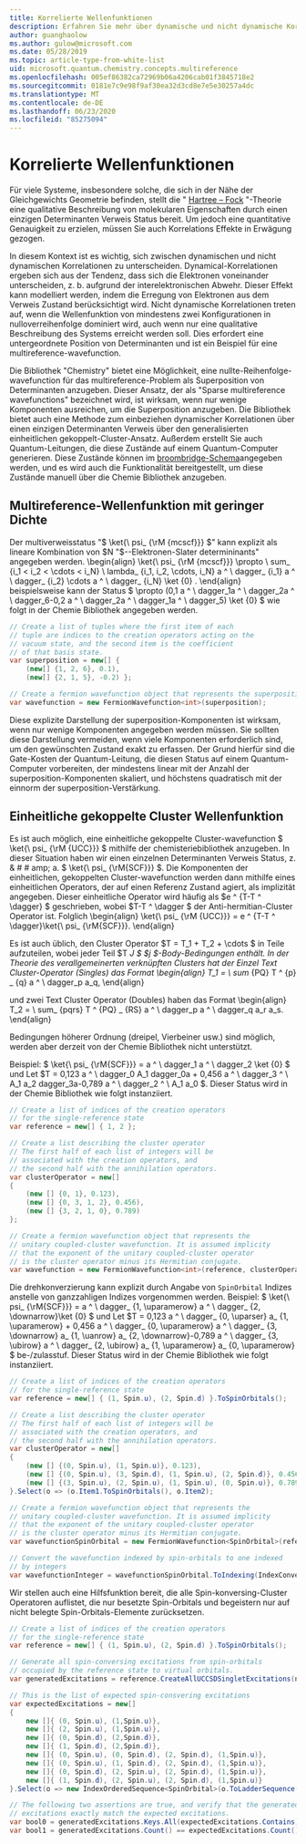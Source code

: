 ```yaml
---
title: Korrelierte Wellenfunktionen
description: Erfahren Sie mehr über dynamische und nicht dynamische Korrelationen in wavefunctions mithilfe der Microsoft Quantum Chemistry-Bibliothek.
author: guanghaolow
ms.author: gulow@microsoft.com
ms.date: 05/28/2019
ms.topic: article-type-from-white-list
uid: microsoft.quantum.chemistry.concepts.multireference
ms.openlocfilehash: 005ef86382ca72969b06a4206cab01f3845718e2
ms.sourcegitcommit: 0181e7c9e98f9af30ea32d3cd8e7e5e30257a4dc
ms.translationtype: MT
ms.contentlocale: de-DE
ms.lasthandoff: 06/23/2020
ms.locfileid: "85275094"
---
```

# <a name="correlated-wavefunctions"></a>Korrelierte Wellenfunktionen

Für viele Systeme, insbesondere solche, die sich in der Nähe der Gleichgewichts Geometrie befinden, stellt die " [Hartree – Fock](xref:microsoft.quantum.chemistry.concepts.hartreefock) "-Theorie eine qualitative Beschreibung von molekularen Eigenschaften durch einen einzigen Determinanten Verweis Status bereit. Um jedoch eine quantitative Genauigkeit zu erzielen, müssen Sie auch Korrelations Effekte in Erwägung gezogen. 

In diesem Kontext ist es wichtig, sich zwischen dynamischen und nicht dynamischen Korrelationen zu unterscheiden.
Dynamical-Korrelationen ergeben sich aus der Tendenz, dass sich die Elektronen voneinander unterscheiden, z. b. aufgrund der interelektronischen Abwehr. Dieser Effekt kann modelliert werden, indem die Erregung von Elektronen aus dem Verweis Zustand berücksichtigt wird. Nicht dynamische Korrelationen treten auf, wenn die Wellenfunktion von mindestens zwei Konfigurationen in nulloverreihenfolge dominiert wird, auch wenn nur eine qualitative Beschreibung des Systems erreicht werden soll.
Dies erfordert eine untergeordnete Position von Determinanten und ist ein Beispiel für eine multireference-wavefunction.

Die Bibliothek "Chemistry" bietet eine Möglichkeit, eine nullte-Reihenfolge-wavefunction für das multireference-Problem als Superposition von Determinanten anzugeben. Dieser Ansatz, der als "Sparse multireference wavefunctions" bezeichnet wird, ist wirksam, wenn nur wenige Komponenten ausreichen, um die Superposition anzugeben. Die Bibliothek bietet auch eine Methode zum einbeziehen dynamischer Korrelationen über einen einzigen Determinanten Verweis über den generalisierten einheitlichen gekoppelt-Cluster-Ansatz. Außerdem erstellt Sie auch Quantum-Leitungen, die diese Zustände auf einem Quantum-Computer generieren. Diese Zustände können im [broombridge-Schema](xref:microsoft.quantum.libraries.chemistry.schema.broombridge)angegeben werden, und es wird auch die Funktionalität bereitgestellt, um diese Zustände manuell über die Chemie Bibliothek anzugeben.

## <a name="sparse-multi-reference-wavefunction"></a>Multireference-Wellenfunktion mit geringer Dichte
Der multiverweisstatus "$ \ket{\ psi_ {\rM {mcscf}}} $" kann explizit als lineare Kombination von $N "$--Elektronen-Slater determininants" angegeben werden.
\begin{align} \ket{\ psi_ {\rM {mcscf}}} \propto \ sum_ {i_1 < i_2 < \cdots < i_N} \ lambda_ {i_1, i_2, \cdots, i_N} a ^ \ dagger_ {i_1} a ^ \ dagger_ {i_2} \cdots a ^ \ dagger_ {i_N} \ket {0} .
\end{align} beispielsweise kann der Status $ \propto (0,1 a ^ \ dagger_1a ^ \ dagger_2a ^ \ dagger_6-0,2 a ^ \ dagger_2a ^ \ dagger_1a ^ \ dagger_5) \ket {0} $ wie folgt in der Chemie Bibliothek angegeben werden.
```csharp
// Create a list of tuples where the first item of each 
// tuple are indices to the creation operators acting on the
// vacuum state, and the second item is the coefficient
// of that basis state.
var superposition = new[] {
    (new[] {1, 2, 6}, 0.1),
    (new[] {2, 1, 5}, -0.2) };

// Create a fermion wavefunction object that represents the superposition.
var wavefunction = new FermionWavefunction<int>(superposition);
```
Diese explizite Darstellung der superposition-Komponenten ist wirksam, wenn nur wenige Komponenten angegeben werden müssen. Sie sollten diese Darstellung vermeiden, wenn viele Komponenten erforderlich sind, um den gewünschten Zustand exakt zu erfassen. Der Grund hierfür sind die Gate-Kosten der Quantum-Leitung, die diesen Status auf einem Quantum-Computer vorbereiten, der mindestens linear mit der Anzahl der superposition-Komponenten skaliert, und höchstens quadratisch mit der einnorm der superposition-Verstärkung.

## <a name="unitary-coupled-cluster-wavefunction"></a>Einheitliche gekoppelte Cluster Wellenfunktion
Es ist auch möglich, eine einheitliche gekoppelte Cluster-wavefunction $ \ket{\ psi_ {\rM {UCC}}} $ mithilfe der chemisteriebibliothek anzugeben. In dieser Situation haben wir einen einzelnen Determinanten Verweis Status, z. & # # amp; a. $ \ket{\ psi_ {\rM{SCF}}} $. Die Komponenten der einheitlichen, gekoppelten Cluster-wavefunction werden dann mithilfe eines einheitlichen Operators, der auf einen Referenz Zustand agiert, als implizität angegeben.
Dieser einheitliche Operator wird häufig als $e ^ {T-T ^ \dagger} $ geschrieben, wobei $T-T ^ \dagger $ der Anti-hermitian-Cluster Operator ist. Folglich \begin{align} \ket{\ psi_ {\rM {UCC}}} = e ^ {T-T ^ \dagger}\ket{\ psi_ {\rM{SCF}}}.
\end{align}

Es ist auch üblich, den Cluster Operator $T = T_1 + T_2 + \cdots $ in Teile aufzuteilen, wobei jeder Teil $T _J $ $j $-Body-Bedingungen enthält. In der Theorie des verallgemeinerten verknüpften Clusters hat der Einzel Text Cluster-Operator (Singles) das Format \begin{align} T_1 = \ sum_ {PQ} T ^ {p} _ {q} a ^ \ dagger_p a_q, \end{align}

und zwei Text Cluster Operator (Doubles) haben das Format \begin{align} T_2 = \ sum_ {pqrs} T ^ {PQ} _ {RS} a ^ \ dagger_p a ^ \ dagger_q a_r a_s.
\end{align}

Bedingungen höherer Ordnung (dreipel, Vierbeiner usw.) sind möglich, werden aber derzeit von der Chemie Bibliothek nicht unterstützt.

Beispiel: $ \ket{\ psi_ {\rM{SCF}}} = a ^ \ dagger_1 a ^ \ dagger_2 \ket {0} $ und Let $T = 0,123 a ^ \ dagger_0 A_1 dagger_0a + 0,456 a ^ \ dagger_3 ^ \ A_1 a_2 dagger_3a-0,789 a ^ \ dagger_2 ^ \ A_1 a_0 $. Dieser Status wird in der Chemie Bibliothek wie folgt instanziiert.
```csharp
// Create a list of indices of the creation operators
// for the single-reference state
var reference = new[] { 1, 2 };

// Create a list describing the cluster operator
// The first half of each list of integers will be
// associated with the creation operators, and
// the second half with the annihilation operators.
var clusterOperator = new[]
{
    (new [] {0, 1}, 0.123),
    (new [] {0, 3, 1, 2}, 0.456),
    (new [] {3, 2, 1, 0}, 0.789)
};

// Create a fermion wavefunction object that represents the 
// unitary coupled-cluster wavefunction. It is assumed implicity
// that the exponent of the unitary coupled-cluster operator
// is the cluster operator minus its Hermitian conjugate.
var wavefunction = new FermionWavefunction<int>(reference, clusterOperator);
```

Die drehkonverzierung kann explizit durch Angabe von `SpinOrbital` Indizes anstelle von ganzzahligen Indizes vorgenommen werden. Beispiel: $ \ket{\ psi_ {\rM{SCF}}} = a ^ \ dagger_ {1, \uparamerow} a ^ \ dagger_ {2, \downarrow}\ket {0} $ und Let $T = 0,123 a ^ \ dagger_ {0, \uparser} a_ {1, \uparamerow} + 0,456 a ^ \ dagger_ {0, \uparamerow} a ^ \ dagger_ {3, \downarrow} a_ {1, \uanrow} a_ {2, \downarrow}-0,789 a ^ \ dagger_ {3, \ubirow} a ^ \ dagger_ {2, \ubirow} a_ {1, \uparamerow} a_ {0, \uparamerow} $ be-/zulasstuf. Dieser Status wird in der Chemie Bibliothek wie folgt instanziiert.
```csharp
// Create a list of indices of the creation operators
// for the single-reference state
var reference = new[] { (1, Spin.u), (2, Spin.d) }.ToSpinOrbitals();

// Create a list describing the cluster operator
// The first half of each list of integers will be
// associated with the creation operators, and
// the second half with the annihilation operators.
var clusterOperator = new[]
{
    (new [] {(0, Spin.u), (1, Spin.u)}, 0.123),
    (new [] {(0, Spin.u), (3, Spin.d), (1, Spin.u), (2, Spin.d)}, 0.456),
    (new [] {(3, Spin.u), (2, Spin.u), (1, Spin.u), (0, Spin.u)}, 0.789)
}.Select(o => (o.Item1.ToSpinOrbitals(), o.Item2);

// Create a fermion wavefunction object that represents the 
// unitary coupled-cluster wavefunction. It is assumed implicity
// that the exponent of the unitary coupled-cluster operator
// is the cluster operator minus its Hermitian conjugate.
var wavefunctionSpinOrbital = new FermionWavefunction<SpinOrbital>(reference, clusterOperator);

// Convert the wavefunction indexed by spin-orbitals to one indexed
// by integers
var wavefunctionInteger = wavefunctionSpinOrbital.ToIndexing(IndexConvention.UpDown);
```

Wir stellen auch eine Hilfsfunktion bereit, die alle Spin-konversing-Cluster Operatoren auflistet, die nur besetzte Spin-Orbitals und begeistern nur auf nicht belegte Spin-Orbitals-Elemente zurücksetzen.
```csharp
// Create a list of indices of the creation operators
// for the single-reference state
var reference = new[] { (1, Spin.u), (2, Spin.d) }.ToSpinOrbitals();

// Generate all spin-conversing excitations from spin-orbitals 
// occupied by the reference state to virtual orbitals.
var generatedExcitations = reference.CreateAllUCCSDSingletExcitations(nOrbitals: 3).Excitations;

// This is the list of expected spin-consvering excitations
var expectedExcitations = new[]
{
    new []{ (0, Spin.u), (1,Spin.u)},
    new []{ (2, Spin.u), (1,Spin.u)},
    new []{ (0, Spin.d), (2,Spin.d)},
    new []{ (1, Spin.d), (2,Spin.d)},
    new []{ (0, Spin.u), (0, Spin.d), (2, Spin.d), (1,Spin.u)},
    new []{ (0, Spin.u), (1, Spin.d), (2, Spin.d), (1,Spin.u)},
    new []{ (0, Spin.d), (2, Spin.u), (2, Spin.d), (1,Spin.u)},
    new []{ (1, Spin.d), (2, Spin.u), (2, Spin.d), (1,Spin.u)}
}.Select(o => new IndexOrderedSequence<SpinOrbital>(o.ToLadderSequence()));

// The following two assertions are true, and verify that the generated 
// excitations exactly match the expected excitations.
var bool0 = generatedExcitations.Keys.All(expectedExcitations.Contains);
var bool1 = generatedExcitations.Count() == expectedExcitations.Count();
```
